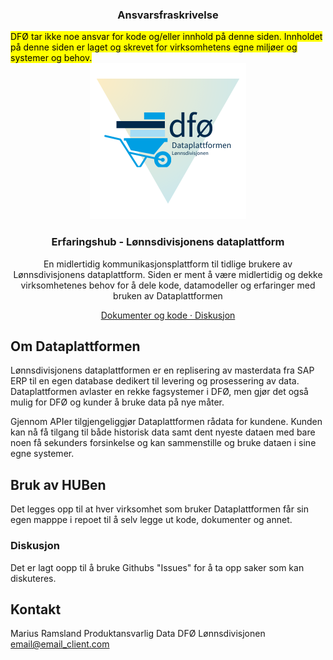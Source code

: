 <h3 align = "center">Ansvarsfraskrivelse</h4>
<mark>DFØ tar ikke noe ansvar for kode og/eller innhold på denne siden. Innholdet på denne siden er laget og skrevet for  virksomhetens egne miljøer og systemer og behov.
</mark> 


<!-- PROJECT LOGO -->
<br />
<div align="center">
  <a href="https://github.com/mramsland/DP-hub">
    <img src="images/logo.png" alt="Logo" width="250" height="250">
  </a>


<h3 align="center">Erfaringshub - Lønnsdivisjonens dataplattform</h3>
En midlertidig kommunikasjonsplattform til tidlige brukere av Lønnsdivisjonens dataplattform. Siden er ment å være midlertidig og dekke virksomhetenes behov for å dele kode, datamodeller og erfaringer med bruken av Dataplattformen
</br>
  <p align="center">
    <a href="https//github.com/mramsland/DP-hub/master/Virksomheter">Dokumenter og kode
    ·
    <a href="https://github.com/mramsland/DP-hub/issues">Diskusjon</a>
  </p>
</div>



<!-- Om dataplattformen -->
## Om Dataplattformen
Lønnsdivisjonens dataplattformen er en replisering av masterdata fra SAP ERP til en egen database dedikert til levering og prosessering av data. Dataplattformen avlaster en rekke fagsystemer i DFØ, men gjør det også mulig for DFØ og kunder å bruke data på nye måter.  

Gjennom APIer tilgjengeliggjør Dataplattformen rådata for kundene. Kunden kan nå få tilgang til både historisk data samt dent nyeste dataen med bare noen få sekunders forsinkelse og kan sammenstille og bruke dataen i sine egne systemer. 


## Bruk av HUBen
Det legges opp til at hver virksomhet som bruker Dataplattformen får sin egen mapppe i repoet til å selv legge ut kode, dokumenter og annet.

### Diskusjon
Det er lagt oopp til å bruke Githubs "Issues" for å ta opp saker som kan diskuteres. 


<!-- CONTACT -->
## Kontakt

Marius Ramsland
Produktansvarlig Data
DFØ Lønnsdivisjonen
email@email_client.com





<!-- MARKDOWN LINKS & IMAGES -->
<!-- https://www.markdownguide.org/basic-syntax/#reference-style-links -->
[contributors-shield]: https://img.shields.io/github/contributors/mramsland/DP-hub.svg?style=for-the-badge
[contributors-url]: https://github.com/mramsland/DP-hub/graphs/contributors
[forks-shield]: https://img.shields.io/github/forks/mramsland/DP-hub.svg?style=for-the-badge
[forks-url]: https://github.com/mramsland/DP-hub/network/members
[stars-shield]: https://img.shields.io/github/stars/mramsland/DP-hub.svg?style=for-the-badge
[stars-url]: https://github.com/mramsland/DP-hub/stargazers
[issues-shield]: https://img.shields.io/github/issues/mramsland/DP-hub.svg?style=for-the-badge
[issues-url]: https://github.com/mramsland/DP-hub/issues
[license-shield]: https://img.shields.io/github/license/mramsland/DP-hub.svg?style=for-the-badge
[license-url]: https://github.com/mramsland/DP-hub/blob/master/LICENSE.txt
[linkedin-shield]: https://img.shields.io/badge/-LinkedIn-black.svg?style=for-the-badge&logo=linkedin&colorB=555
[linkedin-url]: https://linkedin.com/in/linkedin_username
[product-screenshot]: images/screenshot.png
[Next.js]: https://img.shields.io/badge/next.js-000000?style=for-the-badge&logo=nextdotjs&logoColor=white
[Next-url]: https://nextjs.org/
[React.js]: https://img.shields.io/badge/React-20232A?style=for-the-badge&logo=react&logoColor=61DAFB
[React-url]: https://reactjs.org/
[Vue.js]: https://img.shields.io/badge/Vue.js-35495E?style=for-the-badge&logo=vuedotjs&logoColor=4FC08D
[Vue-url]: https://vuejs.org/
[Angular.io]: https://img.shields.io/badge/Angular-DD0031?style=for-the-badge&logo=angular&logoColor=white
[Angular-url]: https://angular.io/
[Svelte.dev]: https://img.shields.io/badge/Svelte-4A4A55?style=for-the-badge&logo=svelte&logoColor=FF3E00
[Svelte-url]: https://svelte.dev/
[Laravel.com]: https://img.shields.io/badge/Laravel-FF2D20?style=for-the-badge&logo=laravel&logoColor=white
[Laravel-url]: https://laravel.com
[Bootstrap.com]: https://img.shields.io/badge/Bootstrap-563D7C?style=for-the-badge&logo=bootstrap&logoColor=white
[Bootstrap-url]: https://getbootstrap.com
[JQuery.com]: https://img.shields.io/badge/jQuery-0769AD?style=for-the-badge&logo=jquery&logoColor=white
[JQuery-url]: https://jquery.com 
